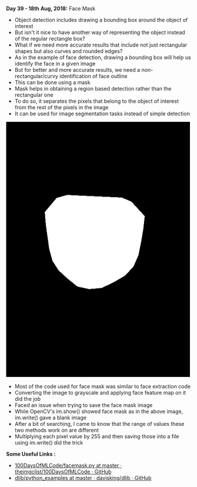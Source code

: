 **Day 39 - 18th Aug, 2018:** Face Mask   

* Object detection includes drawing a bounding box around the object of interest  
* But isn't it nice to have another way of representing the object instead of the regular rectangle box?  
* What if we need more accurate results that include not just rectangular shapes but also curves and rounded edges?  
* As in the example of face detection, drawing a bounding box will help us identify the face in a given image  
* But for better and more accurate results, we need a non-rectangular/curvy identification of face outline  
* This can be done using a mask  
* Mask helps in obtaining a region based detection rather than the rectangular one  
* To do so, it separates the pixels that belong to the object of interest from the rest of the pixels in the image  
* It can be used for image segmentation tasks instead of simple detection  
 

<p><img src="https://raw.githubusercontent.com/theimgclist/100DaysOfMLCode/master/images/facemask.jpg"/></p>    

* Most of the code used for face mask was similar to face extraction code  
* Converting the image to grayscale and applying face feature map on it did the job  
* Faced an issue when trying to save the face mask image  
* While OpenCV's im.show() showed face mask as in the above image, im.write() gave a blank image  
* After a bit of searching, I came to know that the range of values these two methods work on are different  
* Multiplying each pixel value by 255 and then saving those into a file using im.write() did the trick  


**Some Useful Links :** 
 
* [100DaysOfMLCode/facemask.py at master · theimgclist/100DaysOfMLCode · GitHub](https://github.com/theimgclist/100DaysOfMLCode/blob/master/src/facemask.py)
* [dlib/python_examples at master · davisking/dlib · GitHub](https://github.com/davisking/dlib/tree/master/python_examples)
